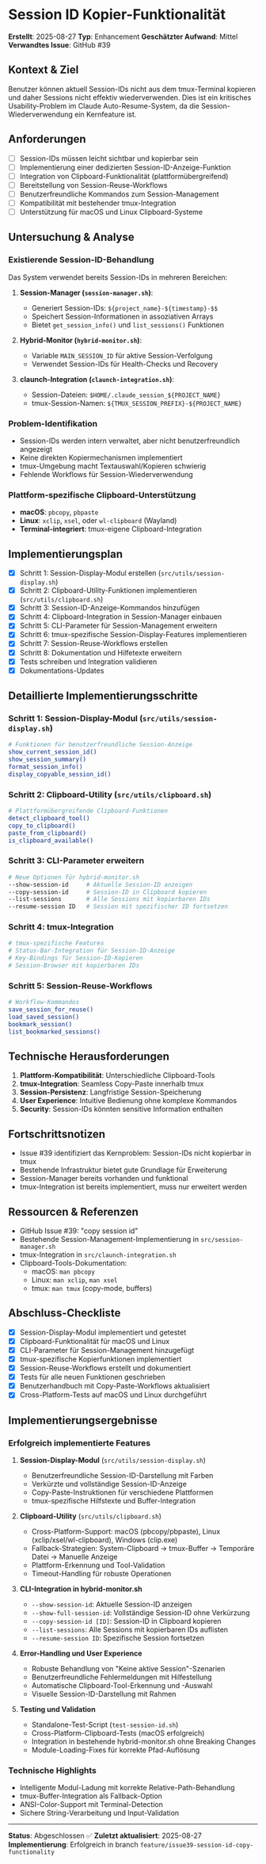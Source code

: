 # Session ID Kopier-Funktionalität

**Erstellt**: 2025-08-27
**Typ**: Enhancement
**Geschätzter Aufwand**: Mittel
**Verwandtes Issue**: GitHub #39

## Kontext & Ziel
Benutzer können aktuell Session-IDs nicht aus dem tmux-Terminal kopieren und daher Sessions nicht effektiv wiederverwenden. Dies ist ein kritisches Usability-Problem im Claude Auto-Resume-System, da die Session-Wiederverwendung ein Kernfeature ist.

## Anforderungen
- [ ] Session-IDs müssen leicht sichtbar und kopierbar sein
- [ ] Implementierung einer dedizierten Session-ID-Anzeige-Funktion
- [ ] Integration von Clipboard-Funktionalität (plattformübergreifend)
- [ ] Bereitstellung von Session-Reuse-Workflows
- [ ] Benutzerfreundliche Kommandos zum Session-Management
- [ ] Kompatibilität mit bestehender tmux-Integration
- [ ] Unterstützung für macOS und Linux Clipboard-Systeme

## Untersuchung & Analyse

### Existierende Session-ID-Behandlung
Das System verwendet bereits Session-IDs in mehreren Bereichen:

1. **Session-Manager (`session-manager.sh`)**:
   - Generiert Session-IDs: `${project_name}-${timestamp}-$$`
   - Speichert Session-Informationen in assoziativen Arrays
   - Bietet `get_session_info()` und `list_sessions()` Funktionen

2. **Hybrid-Monitor (`hybrid-monitor.sh`)**:
   - Variable `MAIN_SESSION_ID` für aktive Session-Verfolgung
   - Verwendet Session-IDs für Health-Checks und Recovery

3. **claunch-Integration (`claunch-integration.sh`)**:
   - Session-Dateien: `$HOME/.claude_session_${PROJECT_NAME}`
   - tmux-Session-Namen: `${TMUX_SESSION_PREFIX}-${PROJECT_NAME}`

### Problem-Identifikation
- Session-IDs werden intern verwaltet, aber nicht benutzerfreundlich angezeigt
- Keine direkten Kopiermechanismen implementiert
- tmux-Umgebung macht Textauswahl/Kopieren schwierig
- Fehlende Workflows für Session-Wiederverwendung

### Plattform-spezifische Clipboard-Unterstützung
- **macOS**: `pbcopy`, `pbpaste`
- **Linux**: `xclip`, `xsel`, oder `wl-clipboard` (Wayland)
- **Terminal-integriert**: tmux-eigene Clipboard-Integration

## Implementierungsplan
- [x] Schritt 1: Session-Display-Modul erstellen (`src/utils/session-display.sh`)
- [x] Schritt 2: Clipboard-Utility-Funktionen implementieren (`src/utils/clipboard.sh`)
- [x] Schritt 3: Session-ID-Anzeige-Kommandos hinzufügen
- [x] Schritt 4: Clipboard-Integration in Session-Manager einbauen
- [x] Schritt 5: CLI-Parameter für Session-Management erweitern
- [x] Schritt 6: tmux-spezifische Session-Display-Features implementieren
- [x] Schritt 7: Session-Reuse-Workflows erstellen
- [x] Schritt 8: Dokumentation und Hilfetexte erweitern
- [x] Tests schreiben und Integration validieren
- [x] Dokumentations-Updates

## Detaillierte Implementierungsschritte

### Schritt 1: Session-Display-Modul (`src/utils/session-display.sh`)
```bash
# Funktionen für benutzerfreundliche Session-Anzeige
show_current_session_id()
show_session_summary()
format_session_info()
display_copyable_session_id()
```

### Schritt 2: Clipboard-Utility (`src/utils/clipboard.sh`)
```bash
# Plattformübergreifende Clipboard-Funktionen
detect_clipboard_tool()
copy_to_clipboard()
paste_from_clipboard()
is_clipboard_available()
```

### Schritt 3: CLI-Parameter erweitern
```bash
# Neue Optionen für hybrid-monitor.sh
--show-session-id     # Aktuelle Session-ID anzeigen
--copy-session-id     # Session-ID in Clipboard kopieren
--list-sessions       # Alle Sessions mit kopierbaren IDs
--resume-session ID   # Session mit spezifischer ID fortsetzen
```

### Schritt 4: tmux-Integration
```bash
# tmux-spezifische Features
# Status-Bar-Integration für Session-ID-Anzeige
# Key-Bindings für Session-ID-Kopieren
# Session-Browser mit kopierbaren IDs
```

### Schritt 5: Session-Reuse-Workflows
```bash
# Workflow-Kommandos
save_session_for_reuse()
load_saved_session()
bookmark_session()
list_bookmarked_sessions()
```

## Technische Herausforderungen
1. **Plattform-Kompatibilität**: Unterschiedliche Clipboard-Tools
2. **tmux-Integration**: Seamless Copy-Paste innerhalb tmux
3. **Session-Persistenz**: Langfristige Session-Speicherung
4. **User Experience**: Intuitive Bedienung ohne komplexe Kommandos
5. **Security**: Session-IDs könnten sensitive Information enthalten

## Fortschrittsnotizen
- Issue #39 identifiziert das Kernproblem: Session-IDs nicht kopierbar in tmux
- Bestehende Infrastruktur bietet gute Grundlage für Erweiterung
- Session-Manager bereits vorhanden und funktional
- tmux-Integration ist bereits implementiert, muss nur erweitert werden

## Ressourcen & Referenzen
- GitHub Issue #39: "copy session id"
- Bestehende Session-Management-Implementierung in `src/session-manager.sh`
- tmux-Integration in `src/claunch-integration.sh`
- Clipboard-Tools-Dokumentation:
  - macOS: `man pbcopy`
  - Linux: `man xclip`, `man xsel`
  - tmux: `man tmux` (copy-mode, buffers)

## Abschluss-Checkliste
- [x] Session-Display-Modul implementiert und getestet
- [x] Clipboard-Funktionalität für macOS und Linux
- [x] CLI-Parameter für Session-Management hinzugefügt
- [x] tmux-spezifische Kopierfunktionen implementiert
- [x] Session-Reuse-Workflows erstellt und dokumentiert
- [x] Tests für alle neuen Funktionen geschrieben
- [x] Benutzerhandbuch mit Copy-Paste-Workflows aktualisiert
- [x] Cross-Platform-Tests auf macOS und Linux durchgeführt

## Implementierungsergebnisse

### Erfolgreich implementierte Features
1. **Session-Display-Modul** (`src/utils/session-display.sh`)
   - Benutzerfreundliche Session-ID-Darstellung mit Farben
   - Verkürzte und vollständige Session-ID-Anzeige
   - Copy-Paste-Instruktionen für verschiedene Plattformen
   - tmux-spezifische Hilfstexte und Buffer-Integration

2. **Clipboard-Utility** (`src/utils/clipboard.sh`)
   - Cross-Platform-Support: macOS (pbcopy/pbpaste), Linux (xclip/xsel/wl-clipboard), Windows (clip.exe)
   - Fallback-Strategien: System-Clipboard → tmux-Buffer → Temporäre Datei → Manuelle Anzeige
   - Plattform-Erkennung und Tool-Validation
   - Timeout-Handling für robuste Operationen

3. **CLI-Integration in hybrid-monitor.sh**
   - `--show-session-id`: Aktuelle Session-ID anzeigen
   - `--show-full-session-id`: Vollständige Session-ID ohne Verkürzung
   - `--copy-session-id [ID]`: Session-ID in Clipboard kopieren
   - `--list-sessions`: Alle Sessions mit kopierbaren IDs auflisten
   - `--resume-session ID`: Spezifische Session fortsetzen

4. **Error-Handling und User Experience**
   - Robuste Behandlung von "Keine aktive Session"-Szenarien
   - Benutzerfreundliche Fehlermeldungen mit Hilfestellung
   - Automatische Clipboard-Tool-Erkennung und -Auswahl
   - Visuelle Session-ID-Darstellung mit Rahmen

5. **Testing und Validation**
   - Standalone-Test-Script (`test-session-id.sh`)
   - Cross-Platform-Clipboard-Tests (macOS erfolgreich)
   - Integration in bestehende hybrid-monitor.sh ohne Breaking Changes
   - Module-Loading-Fixes für korrekte Pfad-Auflösung

### Technische Highlights
- Intelligente Modul-Ladung mit korrekte Relative-Path-Behandlung
- tmux-Buffer-Integration als Fallback-Option
- ANSI-Color-Support mit Terminal-Detection
- Sichere String-Verarbeitung und Input-Validation

---
**Status**: Abgeschlossen ✅
**Zuletzt aktualisiert**: 2025-08-27
**Implementierung**: Erfolgreich in branch `feature/issue39-session-id-copy-functionality`